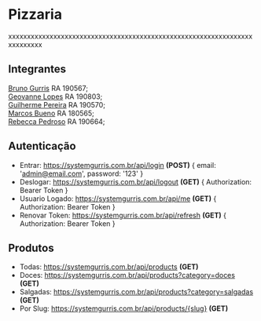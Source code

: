 # Pizzaria

xxxxxxxxxxxxxxxxxxxxxxxxxxxxxxxxxxxxxxxxxxxxxxxxxxxxxxxxxxxxxxxxxxxxxxxxxx
## Integrantes
[Bruno Gurris](https://github.com/BrunoGurris) RA 190567;<br /> [Geovanne Lopes](https://github.com/Geovannelopes) RA 190803;<br /> [Guilherme Pereira](https://github.com/guilherme033) RA 190570;<br /> [Marcos Bueno](https://github.com/marcos-bueno) RA 180565;<br /> [Rebecca Pedroso](https://github.com/rehpedroso) RA 190664;

## Autenticação
* Entrar: https://systemgurris.com.br/api/login **(POST)** { email: 'admin@email.com', password: '123' }
* Deslogar: https://systemgurris.com.br/api/logout **(GET)** { Authorization: Bearer Token }
* Usuario Logado: https://systemgurris.com.br/api/me **(GET)** { Authorization: Bearer Token }
* Renovar Token: https://systemgurris.com.br/api/refresh **(GET)** { Authorization: Bearer Token }

## Produtos
* Todas: https://systemgurris.com.br/api/products **(GET)**
* Doces: https://systemgurris.com.br/api/products?category=doces **(GET)**
* Salgadas: https://systemgurris.com.br/api/products?category=salgadas **(GET)**
* Por Slug: https://systemgurris.com.br/api/products/{slug} **(GET)**
